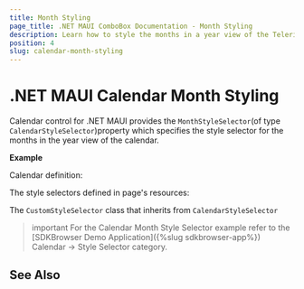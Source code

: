 ```yaml
---
title: Month Styling
page_title: .NET MAUI ComboBox Documentation - Month Styling
description: Learn how to style the months in a year view of the Telerik .NET MAUI Calendar control.
position: 4
slug: calendar-month-styling
---
```


# .NET MAUI Calendar Month Styling

Calendar control for .NET MAUI provides the `MonthStyleSelector`(of type `CalendarStyleSelector`)property which specifies the style selector for the months in the year view of the calendar.

**Example**

Calendar definition:

<snippet id='calendar-styleselectors-monthstyleselector-usage'/>

The style selectors defined in page's resources: 

<snippet id='calendar-styleselectors-monthstyleselector-definition'/>

The `CustomStyleSelector` class that inherits from `CalendarStyleSelector`

<snippet id='calendar-styleselectors-custom-calendarstyleselector'/>

>important For the Calendar Month Style Selector example refer to the [SDKBrowser Demo Application]({%slug sdkbrowser-app%}) Calendar -> Style Selector category.

## See Also

